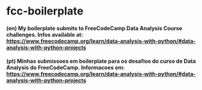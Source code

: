 # fcc-boilerplate 
#### (en) My boilerplate submits to FreeCodeCamp Data Analysis Course challenges. Infos available at: https://www.freecodecamp.org/learn/data-analysis-with-python/#data-analysis-with-python-projects
#### (pt) Minhas submissoes em boilerplate para os desafios do curso de Data Analysis do FreeCodeCamp. Informacoes em: https://www.freecodecamp.org/learn/data-analysis-with-python/#data-analysis-with-python-projects